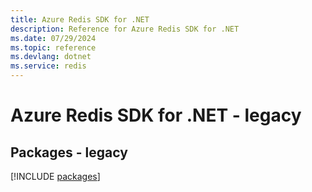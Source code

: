 ```yaml
---
title: Azure Redis SDK for .NET
description: Reference for Azure Redis SDK for .NET
ms.date: 07/29/2024
ms.topic: reference
ms.devlang: dotnet
ms.service: redis
---
```

# Azure Redis SDK for .NET - legacy
## Packages - legacy
[!INCLUDE [packages](redis-index.md)]